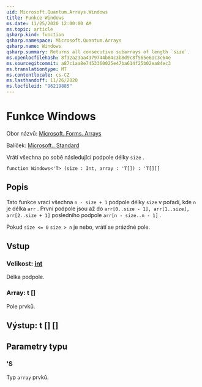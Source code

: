 ```yaml
---
uid: Microsoft.Quantum.Arrays.Windows
title: Funkce Windows
ms.date: 11/25/2020 12:00:00 AM
ms.topic: article
qsharp.kind: function
qsharp.namespace: Microsoft.Quantum.Arrays
qsharp.name: Windows
qsharp.summary: Returns all consecutive subarrays of length `size`.
ms.openlocfilehash: 8f32a23aa4379744b84c3b8d9c8f565e61c3c64e
ms.sourcegitcommit: a87c1aa8e7453360025e47ba614f25b02ea84ec3
ms.translationtype: MT
ms.contentlocale: cs-CZ
ms.lasthandoff: 11/26/2020
ms.locfileid: "96219885"
---
```

# <a name="windows-function"></a>Funkce Windows

Obor názvů: [Microsoft. Forms. Arrays](xref:Microsoft.Quantum.Arrays)

Balíček: [Microsoft.. Standard](https://nuget.org/packages/Microsoft.Quantum.Standard)


Vrátí všechna po sobě následující podpole délky `size` .

```qsharp
function Windows<'T> (size : Int, array : 'T[]) : 'T[][]
```


## <a name="description"></a>Popis

Tato funkce vrací všechna `n - size + 1` podpole délky `size` v pořadí, kde `n` je délka `arr` .
První podpole jsou až do `arr[0..size - 1], arr[1..size], arr[2..size + 1]` posledního podpole `arr[n - size..n - 1]` .

Pokud `size <= 0` `size > n` je nebo, vrátí se prázdné pole.

## <a name="input"></a>Vstup

### <a name="size--int"></a>Velikost: [int](xref:microsoft.quantum.lang-ref.int)

Délka podpole.


### <a name="array--t"></a>Array: t []

Pole prvků.



## <a name="output--t"></a>Výstup: t [] []



## <a name="type-parameters"></a>Parametry typu

### <a name="t"></a>'S

Typ `array` prvků.